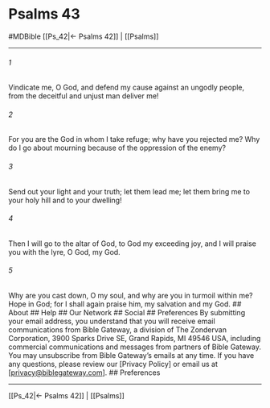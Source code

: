 # Psalms 43
#MDBible
[[Ps_42|← Psalms 42]] | [[Psalms]]

***


###### 1 
Vindicate me, O God, and defend my cause against an ungodly people, from the deceitful and unjust man deliver me! 

###### 2 
For you are the God in whom I take refuge; why have you rejected me? Why do I go about mourning because of the oppression of the enemy? 

###### 3 
Send out your light and your truth; let them lead me; let them bring me to your holy hill and to your dwelling! 

###### 4 
Then I will go to the altar of God, to God my exceeding joy, and I will praise you with the lyre, O God, my God. 

###### 5 
Why are you cast down, O my soul, and why are you in turmoil within me? Hope in God; for I shall again praise him, my salvation and my God. ## About ## Help ## Our Network ## Social ## Preferences By submitting your email address, you understand that you will receive email communications from Bible Gateway, a division of The Zondervan Corporation, 3900 Sparks Drive SE, Grand Rapids, MI 49546 USA, including commercial communications and messages from partners of Bible Gateway. You may unsubscribe from Bible Gateway&rsquo;s emails at any time. If you have any questions, please review our [Privacy Policy] or email us at [privacy@biblegateway.com]. ## Preferences

***

[[Ps_42|← Psalms 42]] | [[Psalms]]
